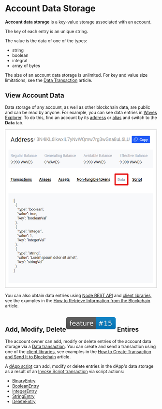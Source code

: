 # Account Data Storage

**Account data storage** is a key-value storage associated with an [account](/en/blockchain/account/).

The key of each entry is an unique string. 

The value is the data of one of the types:

* string
* boolean
* integral
* array of bytes

The size of an account data storage is unlimited. For key and value size limitations, see the [Data Transaction](/en/blockchain/transaction-type/data-transaction) article.

## View Account Data

Data storage of any account, as well as other blockchain data, are public and can be read by anyone. For example, you can see data entries in [Waves Explorer](https://wavesexplorer.com). To do this, find an account by its [address](/en/blockchain/account/address) or [alias](/en/blockchain/account/alias) and switch to the **Data** tab.

![](./_assets/data-storage-explorer.png)

You can also obtain data entries using [Node REST API](/en/waves-node/node-api/) and [client libraries](/en/building-apps/waves-api-and-sdk/client-libraries/), see the examples in the [How to Retrieve Information from the Blockchain](/en/building-apps/how-to/basic/retrieve) article.

## Add, Modify, Delete<sup><img src="./_assets/feature15.svg"></sup> Entires

The account owner can add, modify or delete entries of the account data storage via a [Data transaction](/en/blockchain/transaction-type/data-transaction). You can create and send a transaction using one of the [client libraries](/en/building-apps/waves-api-and-sdk/client-libraries/), see examples in the [How to Create Transaction and Send It to Blockchain](/en/building-apps/how-to/basic/transaction) article.

A [dApp script](/en/blockchain/account/dapp) can add, modify or delete entries in the dApp's data storage as a result of an [Invoke Script transaction](/en/blockchain/transaction-type/invoke-script-transaction) via script actions:
* [BinaryEntry](/en/ride/structures/script-actions/binary-entry)
* [BooleanEntry](/en/ride/structures/script-actions/boolean-entry)
* [IntegerEntry](/en/ride/structures/script-actions/int-entry)
* [StringEntry](/en/ride/structures/script-actions/string-entry)
* [DeleteEntry](/en/ride/structures/script-actions/delete-entry)
